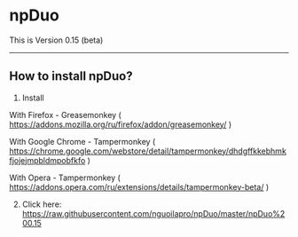 # npDuo
This is Version 0.15 (beta)
_____________________________________
## How to install npDuo?
1. Install

With Firefox - Greasemonkey ( https://addons.mozilla.org/ru/firefox/addon/greasemonkey/ )

With Google Chrome - Tampermonkey ( https://chrome.google.com/webstore/detail/tampermonkey/dhdgffkkebhmkfjojejmpbldmpobfkfo )

With Opera - Tampermonkey ( https://addons.opera.com/ru/extensions/details/tampermonkey-beta/ )

2. Click here: https://raw.githubusercontent.com/nguoilapro/npDuo/master/npDuo%200.15
